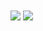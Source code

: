 <img align=center src="https://github-readme-stats.vercel.app/api?username=zflick&theme=dark&count_private=true&show_icons=true" />
<img align=center src="https://github-readme-stats.vercel.app/api/top-langs/?username=zflick&layout=compact" />



